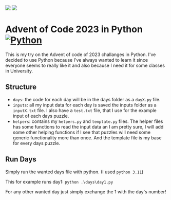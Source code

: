 ![](https://img.shields.io/badge/stars%20⭐-10-yellow)
![](https://img.shields.io/badge/days%20completed%20📅-5-blue)

# Advent of Code 2023 in Python [![Python](https://skillicons.dev/icons?i=python)](https://skillicons.dev)

This is my try on the Advent of code of 2023 challanges in Python. I've decided to use Python because I've always wanted to learn it since everyone seems to really like it and also because I need it for some classes in University.

## Structure

- `days`: the code for each day will be in the days folder as a `dayX.py` file.
- `inputs`: all my input data for each day is saved the inputs folder as a `inputX.txt` file. I also have a `test.txt` file, that I use for the example input of each days puzzle.
- `helpers`: contains my `helpers.py` and `template.py` files. The helper files has some functions to read the input data an I am pretty sure, I will add some other helping functions if I see that puzzles will need some generic functionality more than once. And the template file is my base for every days puzzle.

## Run Days

Simply run the wanted days file with python. (I used `python 3.11`)

This for example runs day1:
`python .\days\day1.py`

For any other wanted day just simply exchange the 1 with the day's number!
